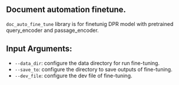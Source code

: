 ## Document automation finetune. 
`doc_auto_fine_tune` library is for finetunig DPR model with pretrained query_encoder and passage_encoder.

## Input Arguments:
* `--data_dir`: configure the data directory for run fine-tuning.
* `--save_to`: configure the directory to save outputs of fine-tuning.
* `--dev_file`: configure the dev file of fine-tuning.